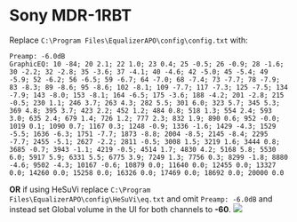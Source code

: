 # Sony MDR-1RBT
Replace `C:\Program Files\EqualizerAPO\config\config.txt` with:
```
Preamp: -6.0dB
GraphicEQ: 10 -84; 20 2.1; 22 1.0; 23 0.4; 25 -0.5; 26 -0.9; 28 -1.6; 30 -2.2; 32 -2.8; 35 -3.6; 37 -4.1; 40 -4.6; 42 -5.0; 45 -5.4; 49 -5.9; 52 -6.2; 56 -6.5; 59 -6.7; 64 -7.0; 68 -7.4; 73 -7.7; 78 -7.9; 83 -8.3; 89 -8.6; 95 -8.6; 102 -8.1; 109 -7.7; 117 -7.3; 125 -7.5; 134 -7.9; 143 -8.0; 153 -8.1; 164 -6.5; 175 -3.6; 188 -4.2; 201 -2.8; 215 -0.5; 230 1.1; 246 3.7; 263 4.3; 282 5.5; 301 6.0; 323 5.7; 345 5.3; 369 4.8; 395 3.7; 423 2.2; 452 1.2; 484 0.8; 518 1.3; 554 2.4; 593 3.0; 635 2.4; 679 1.4; 726 1.2; 777 2.3; 832 1.9; 890 0.6; 952 -0.0; 1019 0.1; 1090 0.7; 1167 0.3; 1248 -0.9; 1336 -1.6; 1429 -4.3; 1529 -5.5; 1636 -6.3; 1751 -7.7; 1873 -8.8; 2004 -8.5; 2145 -8.4; 2295 -7.7; 2455 -5.1; 2627 -2.2; 2811 -0.5; 3008 1.5; 3219 1.6; 3444 0.8; 3685 -0.7; 3943 -1.1; 4219 -0.5; 4514 1.7; 4830 4.2; 5168 5.8; 5530 6.0; 5917 5.9; 6331 5.5; 6775 3.9; 7249 1.3; 7756 0.3; 8299 -1.8; 8880 -4.6; 9502 -4.3; 10167 -0.6; 10879 0.0; 11640 0.0; 12455 0.0; 13327 0.0; 14260 0.0; 15258 0.0; 16326 0.0; 17469 0.0; 18692 0.0; 20000 0.0
```
**OR** if using HeSuVi replace `C:\Program Files\EqualizerAPO\config\HeSuVi\eq.txt` and omit `Preamp: -6.0dB` and instead set Global volume in the UI for both channels to **-60**.
![](https://raw.githubusercontent.com/jaakkopasanen/AutoEq/master/results/SBAF-Serious/innerfidelity/onear/Sony%20MDR-1RBT/Sony%20MDR-1RBT.png)